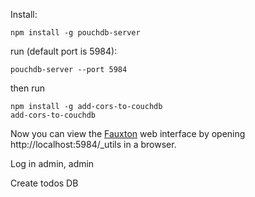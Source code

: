 Install:

    npm install -g pouchdb-server

run (default port is 5984):

    pouchdb-server --port 5984

then run

    npm install -g add-cors-to-couchdb
    add-cors-to-couchdb


Now you can view the [Fauxton](https://github.com/apache/couchdb-fauxton) web interface by opening http://localhost:5984/_utils in a browser.

Log in admin, admin

Create todos DB
